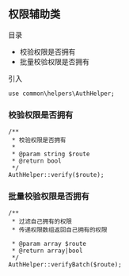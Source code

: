 ## 权限辅助类

目录

- 校验权限是否拥有
- 批量校验权限是否拥有

引入

```
use common\helpers\AuthHelper;
```

### 校验权限是否拥有

```
/**
 * 校验权限是否拥有
 *
 * @param string $route
 * @return bool
 */
AuthHelper::verify($route);
```

### 批量校验权限是否拥有

```
/**
 * 过滤自己拥有的权限
 * 传递权限数组返回自己拥有的权限
 
 * @param array $route
 * @return array|bool
 */
AuthHelper::verifyBatch($route);
```
